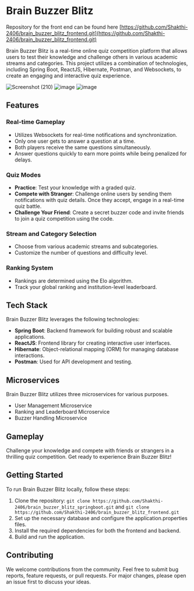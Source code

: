 # Brain Buzzer Blitz

Repository for the front end can be found here [https://github.com/Shakthi-2406/brain_buzzer_blitz_frontend.git](https://github.com/Shakthi-2406/brain_buzzer_blitz_frontend.git)

Brain Buzzer Blitz is a real-time online quiz competition platform that allows users to test their knowledge and challenge others in various academic streams and categories. This project utilizes a combination of technologies, including Spring Boot, ReactJS, Hibernate, Postman, and Websockets, to create an engaging and interactive quiz experience.

![Screenshot (210)](https://github.com/Shakthi-2406/brain_buzzer_blitz_springboot/assets/84411432/c95a2a2b-7103-46ed-a3aa-95f02a42e9ad)
![image](https://github.com/Shakthi-2406/brain_buzzer_blitz_springboot/assets/84411432/0bf3a1eb-e45b-49c2-b195-e3691494ab5d)
![image](https://github.com/Shakthi-2406/brain_buzzer_blitz_springboot/assets/84411432/dbd408da-79c3-4e0c-95bc-151bb68a12be)




## Features

### Real-time Gameplay
- Utilizes Websockets for real-time notifications and synchronization.
- Only one user gets to answer a question at a time.
- Both players receive the same questions simultaneously.
- Answer questions quickly to earn more points while being penalized for delays.
  
### Quiz Modes
- **Practice**: Test your knowledge with a graded quiz.
- **Compete with Stranger**: Challenge online users by sending them notifications with quiz details. Once they accept, engage in a real-time quiz battle.
- **Challenge Your Friend**: Create a secret buzzer code and invite friends to join a quiz competition using the code.

### Stream and Category Selection
- Choose from various academic streams and subcategories.
- Customize the number of questions and difficulty level.

### Ranking System
- Rankings are determined using the Elo algorithm.
- Track your global ranking and institution-level leaderboard.

## Tech Stack

Brain Buzzer Blitz leverages the following technologies:

- **Spring Boot**: Backend framework for building robust and scalable applications.
- **ReactJS**: Frontend library for creating interactive user interfaces.
- **Hibernate**: Object-relational mapping (ORM) for managing database interactions.
- **Postman**: Used for API development and testing.

## Microservices

Brain Buzzer Blitz utilizes three microservices for various purposes. 

- User Management Microservice
- Ranking and Leaderboard Microservice
- Buzzer Handling Microservice

## Gameplay

Challenge your knowledge and compete with friends or strangers in a thrilling quiz competition. Get ready to experience Brain Buzzer Blitz!

## Getting Started

To run Brain Buzzer Blitz locally, follow these steps:

1. Clone the repository: `git clone https://github.com/Shakthi-2406/brain_buzzer_blitz_springboot.git` and `git clone https://github.com/Shakthi-2406/brain_buzzer_blitz_frontend.git`
2. Set up the necessary database and configure the application.properties files.
3. Install the required dependencies for both the frontend and backend.
4. Build and run the application.

## Contributing

We welcome contributions from the community. Feel free to submit bug reports, feature requests, or pull requests. For major changes, please open an issue first to discuss your ideas.

